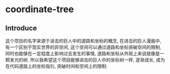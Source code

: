 # coordinate-tree



## Introduce

这个项目的名字来源于进击的巨人中的道路和坐标的概念, 在进击的巨人漫画中, 有一个区别于现实世界的异空间, 这个空间可以通过道路和坐标突破空间的限制, 同时也能够在一定程度上影响过去发生的事情, 道路和坐标从外观上来说就像是一颗发光的树. 所以我希望这个项目能够进击的巨人中的坐标树一样, 逐渐成长, 成为在代码道路上的坐标指引, 突破时间和空间上的限制.

